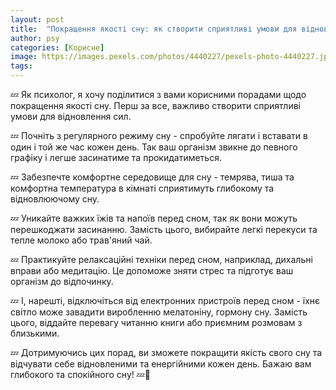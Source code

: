 ```yaml
---
layout: post
title:  "Покращення якості сну: як створити сприятливі умови для відновлення сил."
author: psy
categories: [Корисне]
image: https://images.pexels.com/photos/4440227/pexels-photo-4440227.jpeg?auto=compress&cs=tinysrgb&fit=crop&h=627&w=1200
tags: 
---
```


💤 Як психолог, я хочу поділитися з вами корисними порадами щодо покращення якості сну. Перш за все, важливо створити сприятливі умови для відновлення сил. 

💤 Почніть з регулярного режиму сну - спробуйте лягати і вставати в один і той же час кожен день. Так ваш організм звикне до певного графіку і легше засинатиме та прокидатиметься.

💤 Забезпечте комфортне середовище для сну - темрява, тиша та комфортна температура в кімнаті сприятимуть глибокому та відновлюючому сну.

💤 Уникайте важких їжів та напоїв перед сном, так як вони можуть перешкоджати засинанню. Замість цього, вибирайте легкі перекуси та тепле молоко або трав'яний чай.

💤 Практикуйте релаксаційні техніки перед сном, наприклад, дихальні вправи або медитацію. Це допоможе зняти стрес та підготує ваш організм до відпочинку.

💤 І, нарешті, відключіться від електронних пристроїв перед сном - їхнє світло може завадити виробленню мелатоніну, гормону сну. Замість цього, віддайте перевагу читанню книги або приємним розмовам з близькими.

💤 Дотримуючись цих порад, ви зможете покращити якість свого сну та відчувати себе відновленими та енергійними кожен день. Бажаю вам глибокого та спокійного сну! 💤🌙



